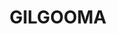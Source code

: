 ---
lastmod: '2025-04-06T06:05:20+00:00'
latitude: -30.766245
layout: suburb
longitude: 148.261265
postcode: '2829'
state: NSW
title: GILGOOMA
url: /nsw/gilgooma/
---